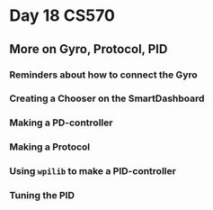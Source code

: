 [comment]: render
# Day 18 CS570
## More on Gyro, Protocol, PID

### Reminders about how to connect the Gyro

### Creating a Chooser on the SmartDashboard

### Making a PD-controller

### Making a Protocol

### Using ```wpilib``` to make a PID-controller

### Tuning the PID

